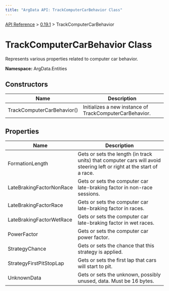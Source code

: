 ```yaml
---
title: "ArgData API: TrackComputerCarBehavior Class"
---
```


[API Reference](/argdata/api/) &gt; [0.19.1](/argdata/api/0.19.1/) &gt; TrackComputerCarBehavior

# TrackComputerCarBehavior Class

Represents various properties related to computer car behavior.

**Namespace:** ArgData.Entities

## Constructors

<table class="table table-bordered table-striped ">
<thead>
  <tr>
    <th>Name</th>
    <th>Description</th>
  </tr>
</thead>
<tbody>
  <tr>
    <td>TrackComputerCarBehavior()</td>
    <td>Initializes a new instance of TrackComputerCarBehavior.</td>
  </tr>
</tbody>
</table>


## Properties

<table class="table table-bordered table-striped ">
<thead>
  <tr>
    <th>Name</th>
    <th>Description</th>
  </tr>
</thead>
<tbody>
  <tr>
    <td>FormationLength</td>
    <td>Gets or sets the length (in track units) that computer cars will avoid steering left or right
at the start of a race.</td>
  </tr>
  <tr>
    <td>LateBrakingFactorNonRace</td>
    <td>Gets or sets the computer car late-braking factor in non-race sessions.</td>
  </tr>
  <tr>
    <td>LateBrakingFactorRace</td>
    <td>Gets or sets the computer car late-braking factor in races.</td>
  </tr>
  <tr>
    <td>LateBrakingFactorWetRace</td>
    <td>Gets or sets the computer car late-braking factor in wet races.</td>
  </tr>
  <tr>
    <td>PowerFactor</td>
    <td>Gets or sets the computer car power factor.</td>
  </tr>
  <tr>
    <td>StrategyChance</td>
    <td>Gets or sets the chance that this strategy is applied.</td>
  </tr>
  <tr>
    <td>StrategyFirstPitStopLap</td>
    <td>Gets or sets the first lap that cars will start to pit.</td>
  </tr>
  <tr>
    <td>UnknownData</td>
    <td>Gets or sets the unknown, possibly unused, data. Must be 16 bytes.</td>
  </tr>
</tbody>
</table>


